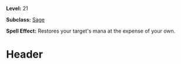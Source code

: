 <!-- TITLE: Spell: Funnel Mana -->
<!-- SUBTITLE:  -->

**Level:** 21

**Subclass:** [Sage](sage)

**Spell Effect:** Restores your target's mana at the expense of your own.

# Header